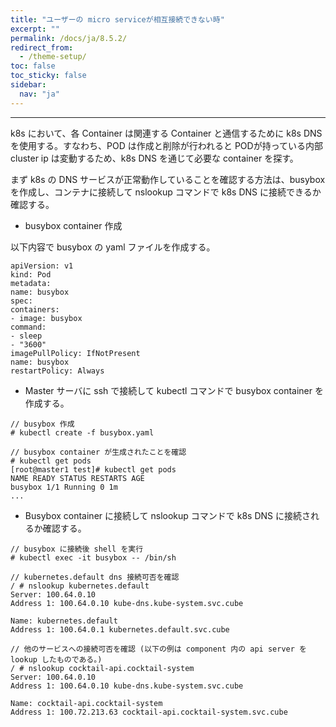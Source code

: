 ```yaml
---
title: "ユーザーの micro serviceが相互接続できない時"
excerpt: ""
permalink: /docs/ja/8.5.2/
redirect_from:
  - /theme-setup/
toc: false
toc_sticky: false
sidebar:
  nav: "ja"
---
```


---
k8s において、各 Container は関連する Container と通信するために
k8s DNS を使用する。すなわち、POD は作成と削除が行われると PODが持っている内部 cluster ip は変動するため、k8s DNS を通じて必要な container を探す。

まず k8s の DNS サービスが正常動作していることを確認する方法は、busybox を作成し、コンテナに接続して nslookup コマンドで k8s DNS に接続できるか確認する。

* busybox container 作成

以下内容で busybox の yaml ファイルを作成する。

```
apiVersion: v1
kind: Pod
metadata:
name: busybox
spec:
containers:
- image: busybox
command:
- sleep
- "3600"
imagePullPolicy: IfNotPresent
name: busybox
restartPolicy: Always
```

* Master サーバに ssh で接続して kubectl コマンドで busybox container を作成する。

```
// busybox 作成
# kubectl create -f busybox.yaml

// busybox container が生成されたことを確認
# kubectl get pods
[root@master1 test]# kubectl get pods
NAME READY STATUS RESTARTS AGE
busybox 1/1 Running 0 1m
...
```

* Busybox container に接続して nslookup コマンドで k8s DNS に接続されるか確認する。

```
// busybox に接続後 shell を実行
# kubectl exec -it busybox -- /bin/sh

// kubernetes.default dns 接続可否を確認
/ # nslookup kubernetes.default
Server: 100.64.0.10
Address 1: 100.64.0.10 kube-dns.kube-system.svc.cube

Name: kubernetes.default
Address 1: 100.64.0.1 kubernetes.default.svc.cube

// 他のサービスへの接続可否を確認 (以下の例は component 内の api server を lookup したものである。)
/ # nslookup cocktail-api.cocktail-system
Server: 100.64.0.10
Address 1: 100.64.0.10 kube-dns.kube-system.svc.cube

Name: cocktail-api.cocktail-system
Address 1: 100.72.213.63 cocktail-api.cocktail-system.svc.cube
```
